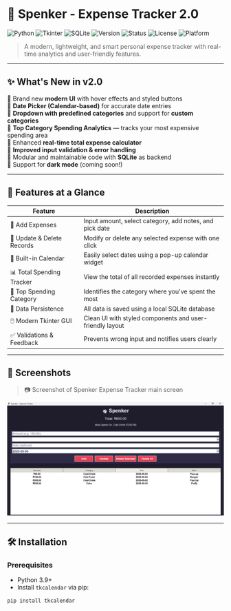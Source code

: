 # 💸 Spenker - Expense Tracker 2.0

![Python](https://img.shields.io/badge/Python-3.9%2B-blue?logo=python)
![Tkinter](https://img.shields.io/badge/Tkinter-GUI-green?logo=windowsterminal)
![SQLite](https://img.shields.io/badge/SQLite-Built_in-orange?logo=sqlite)
![Version](https://img.shields.io/badge/Version-2.0-lightblue)
![Status](https://img.shields.io/badge/Status-Stable-brightgreen)
![License](https://img.shields.io/badge/License-MIT-lightgrey)
![Platform](https://img.shields.io/badge/Platform-Windows%20%7C%20Linux%20%7C%20MacOS-purple)

> A modern, lightweight, and smart personal expense tracker with real-time analytics and user-friendly features.

---

## ✨ What's New in v2.0

🔹 Brand new **modern UI** with hover effects and styled buttons  
🔹 **Date Picker (Calendar-based)** for accurate date entries  
🔹 **Dropdown with predefined categories** and support for **custom categories**  
🔹 **Top Category Spending Analytics** — tracks your most expensive spending area  
🔹 Enhanced **real-time total expense calculator**  
🔹 **Improved input validation & error handling**  
🔹 Modular and maintainable code with **SQLite** as backend  
🔹 Support for **dark mode** (coming soon!)

---

## 🧰 Features at a Glance

| Feature                          | Description                                                         |
|----------------------------------|---------------------------------------------------------------------|
| 🧾 Add Expenses                  | Input amount, select category, add notes, and pick date             |
| 🔄 Update & Delete Records       | Modify or delete any selected expense with one click                |
| 📅 Built-in Calendar             | Easily select dates using a pop-up calendar widget                  |
| 📊 Total Spending Tracker        | View the total of all recorded expenses instantly                   |
| 🥇 Top Spending Category         | Identifies the category where you've spent the most                 |
| 💾 Data Persistence              | All data is saved using a local SQLite database                     |
| 🖱️ Modern Tkinter GUI           | Clean UI with styled components and user-friendly layout            |
| ✅ Validations & Feedback        | Prevents wrong input and notifies users clearly                     |

---

## 📸 Screenshots

> 📷 Screenshot of Spenker Expense Tracker main screen

![Spenker Screenshot](screenshot/ss.png)

---

## 🛠️ Installation

### Prerequisites
- Python 3.9+
- Install `tkcalendar` via pip:

```bash
pip install tkcalendar
